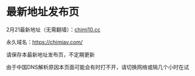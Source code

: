 # 最新地址发布页


2月21最新地址（无需翻墙）：[chimi10.cc](https://chimi10.cc/)

永久域名：https://chimiav.com/ 

请保存本最新地址发布页，不定期更新

由于中国DNS解析原因本页面可能会有时打不开，请切换网络或隔几个小时在试